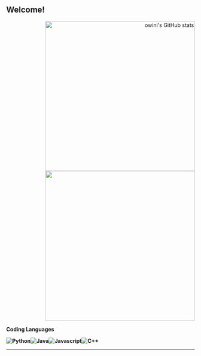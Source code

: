 Welcome! 
---

<p align="right">
<img src="https://github-readme-stats.vercel.app/api?username=owini&show_icons=true&hide=&count_private=true&title_color=0891b2&text_color=ffffff&icon_color=0891b2&bg_color=1c1917&hide_border=true&show_icons=true" alt="owini's GitHub stats" width=400 />
<img src="https://github-readme-streak-stats.herokuapp.com/?user=owini&stroke=ffffff&background=1c1917&ring=0891b2&fire=0891b2&currStreakNum=ffffff&currStreakLabel=0891b2&sideNums=ffffff&sideLabels=ffffff&dates=ffffff&hide_border=true" width=400  />
</p>
  
 <b>Coding Languages<b>

<div style="display:flex">
 <img alt="Python" src="https://img.shields.io/badge/Python-FFD43B?style=for-the-badge&logo=python&logoColor=blue">
 <img alt="Java" src="https://img.shields.io/badge/Java-ED8B00?style=for-the-badge&logo=java&logoColor=white">
 <img alt="Javascript" src="https://img.shields.io/badge/JavaScript-323330?style=for-the-badge&logo=javascript&logoColor=F7DF1E">
 <img alt="C++" src="https://img.shields.io/badge/C%2B%2B-00599C?style=for-the-badge&logo=c%2B%2B&logoColor=white">

</div>

---

